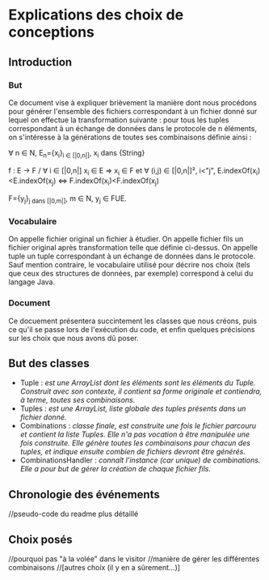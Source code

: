 # Explications des choix de conceptions

## Introduction

### But

Ce document vise à expliquer brièvement la manière dont nous procédons pour générer l'ensemble des fichiers correspondant à un fichier donné sur lequel on effectue la transformation suivante : pour tous les tuples correspondant à un échange de données dans le protocole de n éléments, on s'intéresse à la générations de toutes ses combinaisons définie ainsi :

&forall; n &isin; N, E<sub>n</sub>={x<sub>i</sub>}<sub>i &isin; [|0,n|]</sub>, x<sub>i</sub> dans {String}

f : E -> F / &forall; i &isin; [|0,n|] x<sub>i</sub> &isin; E => x<sub>i</sub> &isin; F et &forall; (i,j) &isin; [|0,n|]², i<"j", E.indexOf(x<sub>i</sub>)<E.indexOf(x<sub>j</sub>) <=> F.indexOf(x<sub>i</sub>)<F.indexOf(x<sub>j</sub>)

F={y<sub>j</sub>}<sub>j dans [|0,m|]</sub>, m &isin; N, y<sub>j</sub> &isin; FUE.

### Vocabulaire

On appelle fichier original un fichier à étudier.
On appelle fichier fils un fichier original après transformation telle que définie ci-dessus.
On appelle tuple un tuple correspondant à un échange de données dans le protocole.
Sauf mention contraire, le vocabulaire utilisé pour décrire nos choix (tels que ceux des structures de données, par exemple) correspond à celui du langage Java.

### Document

Ce docuement présentera succintement les classes que nous créons, puis ce qu'il se passe lors de l'exécution du code, et enfin quelques précisions sur les choix que nous avons dû poser.

## But des classes

* Tuple 				: _est une ArrayList<String> dont les éléments sont les éléments du Tuple. Construit avec son contexte, il contient sa forme originale et contiendra, à terme, toutes ses combinaisons._
* Tuples				: _est une ArrayList<Tuple>, liste globale des tuples présents dans un fichier donné._
* Combinations			: _classe finale, est construite une fois le fichier parcouru et contient la liste Tuples. Elle n'a pas vocation à être manipulée une fois construite. Elle génère toutes les combinaisons pour chacun des tuples, et indique ensuite combien de fichiers devront être générés._
* CombinationsHandler	: _connaît l'instance (car unique) de combinations. Elle a pour but de gérer la création de chaque fichier fils._

## Chronologie des événements

//pseudo-code du readme plus détaillé

## Choix posés

//pourquoi pas "à la volée" dans le visitor
//manière de gérer les différentes combinaisons
//[autres choix (il y en a sûrement...)]
